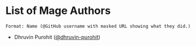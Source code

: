 # List of Mage Authors

    Format: Name (@GitHub username with masked URL showing what they did.)

-   Dhruvin Purohit ([@dhruvin-purohit](https://github.com/dhruvin-purohit 'Founder & Maintainer'))
